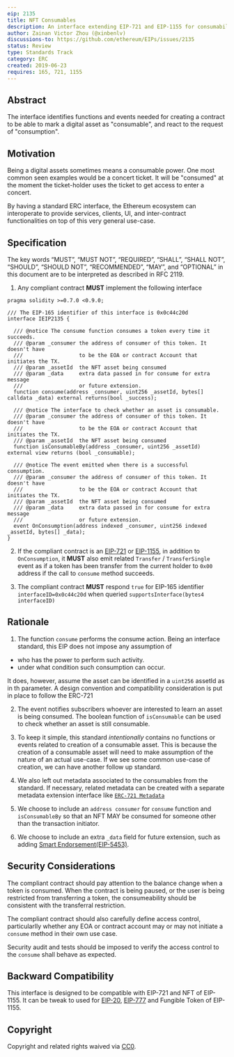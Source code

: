 ```yaml
---
eip: 2135
title: NFT Consumables
description: An interface extending EIP-721 and EIP-1155 for consumability.
author: Zainan Victor Zhou (@xinbenlv)
discussions-to: https://github.com/ethereum/EIPs/issues/2135
status: Review
type: Standards Track
category: ERC
created: 2019-06-23
requires: 165, 721, 1155
---
```


## Abstract
The interface identifies functions and events needed for creating a contract to be able to mark a digital asset as "consumable", and react to the request of "consumption".

## Motivation
Being a digital assets sometimes means a consumable power. One most common seen examples would be a concert ticket.
It will be "consumed" at the moment the ticket-holder uses the ticket to get access to enter a concert.

By having a standard ERC interface, the Ethereum ecosystem can interoperate to provide services, clients, UI, and inter-contract functionalities on top of this very general use-case.

## Specification

The key words “MUST”, “MUST NOT”, “REQUIRED”, “SHALL”, “SHALL NOT”, “SHOULD”, “SHOULD NOT”, “RECOMMENDED”, “MAY”, and “OPTIONAL” in this document are to be interpreted as described in RFC 2119.

1. Any compliant contract **MUST** implement the following interface

```solidity
pragma solidity >=0.7.0 <0.9.0;

/// The EIP-165 identifier of this interface is 0x0c44c20d
interface IEIP2135 {

  /// @notice The consume function consumes a token every time it succeeds.
  /// @param _consumer the address of consumer of this token. It doesn't have
  ///                  to be the EOA or contract Account that initiates the TX.
  /// @param _assetId  the NFT asset being consumed
  /// @param _data     extra data passed in for consume for extra message
  ///                  or future extension.
  function consume(address _consumer, uint256 _assetId, bytes[] calldata _data) external returns(bool _success);

  /// @notice The interface to check whether an asset is consumable.
  /// @param _consumer the address of consumer of this token. It doesn't have
  ///                  to be the EOA or contract Account that initiates the TX.
  /// @param _assetId  the NFT asset being consumed
  function isConsumableBy(address _consumer, uint256 _assetId) external view returns (bool _consumable);

  /// @notice The event emitted when there is a successful consumption.
  /// @param _consumer the address of consumer of this token. It doesn't have
  ///                  to be the EOA or contract Account that initiates the TX.
  /// @param _assetId  the NFT asset being consumed
  /// @param _data     extra data passed in for consume for extra message
  ///                  or future extension.
  event OnConsumption(address indexed _consumer, uint256 indexed _assetId, bytes[] _data);
}
```

2. If the compliant contract is an [EIP-721](./eip-721.md) or [EIP-1155](./eip-1155.md), in addition to `OnConsumption`, it **MUST** also emit related `Transfer` / `TransferSingle` event as if a token has been transfer from the current holder to `0x00` address
if the call to `consume` method succeeds.

3. The compliant contract **MUST** respond `true` for
EIP-165 identifier `interfaceID=0x0c44c20d` when queried
`supportsInterface(bytes4 interfaceID)`

## Rationale

1. The function `consume` performs the consume action. Being an interface standard,
this EIP does not impose any assumption of

- who has the power to perform such activity.
- under what condition such consumption can occur.

It does, however, assume the asset can be identified in a `uint256` assetId as in th parameter. A design convention and compatibility consideration is put in place to follow the ERC-721

2. The event notifies subscribers whoever are interested to learn an asset is being consumed. The boolean function of `isConsumable` can be used to check whether an asset is still consumable.

3. To keep it simple, this standard *intentionally* contains no functions or events related to creation of a consumable asset. This is because the creation of a consumable asset will need to make assumption of the nature of an actual use-case. If we see some common use-case of creation, we can have another follow up standard.

4. We also left out metadata associated to the consumables from the standard. If necessary, related metadata can be created with a separate metadata extension interface like [`ERC-721 Metadata`](./eip-721.md)

5. We choose to include an `address consumer` for `consume` function and `isConsumableBy` so that an NFT MAY be consumed for someone other than the transaction initiator.

6. We choose to include an extra `_data` field for future extension, such as
adding [Smart Endorsement(EIP-5453)](./eip-5453.md).

## Security Considerations

The compliant contract should pay attention to the balance change when a token is consumed.
When the contract is being paused, or the user is being restricted from transferring a token,
the consumeability should be consistent with the transferral restriction.

The compliant contract should also carefully define access control, particularlly whether any EOA or contract account may or may not initiate a `consume` method in their own use case.

Security audit and tests should be imposed to verify the access control to the `consume`
shall behave as expected.

## Backward Compatibility

This interface is designed to be compatible with EIP-721 and NFT of EIP-1155. It can be tweak to used for [EIP-20](./eip-20.md), [EIP-777](./eip-777.md) and Fungible Token of EIP-1155.

## Copyright
Copyright and related rights waived via [CC0](../LICENSE.md).
